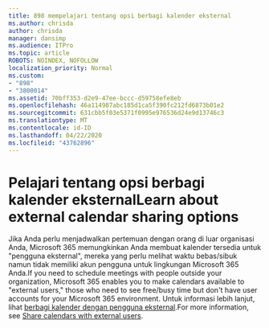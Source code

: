 ```yaml
---
title: 898 mempelajari tentang opsi berbagi kalender eksternal
ms.author: chrisda
author: chrisda
manager: dansimp
ms.audience: ITPro
ms.topic: article
ROBOTS: NOINDEX, NOFOLLOW
localization_priority: Normal
ms.custom:
- "898"
- "3800014"
ms.assetid: 70bff353-d2e9-47ee-bccc-d59758efe8eb
ms.openlocfilehash: 46a114987abc185d1ca5f390fc212fd6873b01e2
ms.sourcegitcommit: 631cbb5f03e5371f0995e976536d24e9d13746c3
ms.translationtype: MT
ms.contentlocale: id-ID
ms.lasthandoff: 04/22/2020
ms.locfileid: "43762896"
---
```

# <a name="learn-about-external-calendar-sharing-options"></a><span data-ttu-id="34033-102">Pelajari tentang opsi berbagi kalender eksternal</span><span class="sxs-lookup"><span data-stu-id="34033-102">Learn about external calendar sharing options</span></span>

<span data-ttu-id="34033-103">Jika Anda perlu menjadwalkan pertemuan dengan orang di luar organisasi Anda, Microsoft 365 memungkinkan Anda membuat kalender tersedia untuk "pengguna eksternal", mereka yang perlu melihat waktu bebas/sibuk namun tidak memiliki akun pengguna untuk lingkungan Microsoft 365 Anda.</span><span class="sxs-lookup"><span data-stu-id="34033-103">If you need to schedule meetings with people outside your organization, Microsoft 365 enables you to make calendars available to "external users," those who need to see free/busy time but don't have user accounts for your Microsoft 365 environment.</span></span> <span data-ttu-id="34033-104">Untuk informasi lebih lanjut, lihat [berbagi kalender dengan pengguna eksternal](https://docs.microsoft.com/office365/admin/manage/share-calendars-with-external-users).</span><span class="sxs-lookup"><span data-stu-id="34033-104">For more information, see [Share calendars with external users](https://docs.microsoft.com/office365/admin/manage/share-calendars-with-external-users).</span></span>
